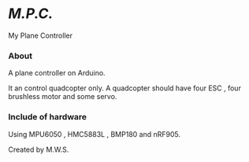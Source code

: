 # ***M.P.C.***
My Plane Controller
### About
A plane controller on Arduino.

It an control quadcopter only.
A quadcopter should have four ESC , four brushless motor and some servo.

### Include of hardware

Using MPU6050 , HMC5883L , BMP180 and nRF905.

Created by M.W.S.
